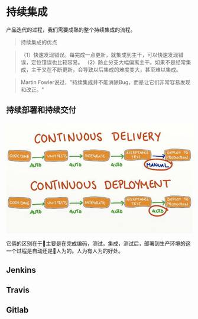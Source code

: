# 持续集成

产品迭代的过程，我们需要成熟的整个持续集成的流程。

> 持续集成的优点

>（1）快速发现错误。每完成一点更新，就集成到主干，可以快速发现错误，定位错误也比较容易。
>（2）防止分支大幅偏离主干。如果不是经常集成，主干又在不断更新，会导致以后集成的难度变大，甚至难以集成。


> Martin Fowler说过，"持续集成并不能消除Bug，而是让它们非常容易发现和改正。"

## 持续部署和持续交付

![持续部署和持续交付](../img/cd.jpg)

它俩的区别在于主要是在完成编码，测试，集成，测试后，部署到生产环境的这一个过程是自动还是人为的。人为有人为的好处。

## Jenkins

## Travis

## Gitlab

